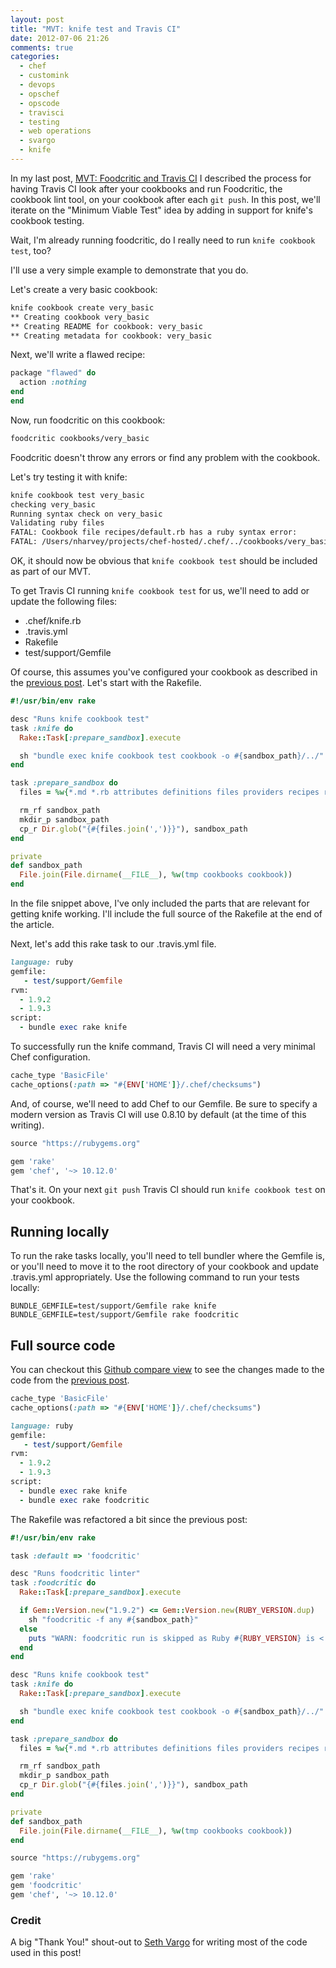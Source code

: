 ```yaml
---
layout: post
title: "MVT: knife test and Travis CI"
date: 2012-07-06 21:26
comments: true
categories: 
  - chef
  - customink
  - devops
  - opschef
  - opscode
  - travisci
  - testing
  - web operations
  - svargo
  - knife
---
```

In my last post, [MVT: Foodcritic and Travis CI](http://nathenharvey.com/blog/2012/05/29/mvt-foodcritic-and-travis-ci/) I described the process for having Travis CI look after your cookbooks and run Foodcritic, the cookbook lint tool, on your cookbook after each `git push`.  In this post, we'll iterate on the "Minimum Viable Test" idea by adding in support for knife's cookbook testing.

Wait, I'm already running foodcritic, do I really need to run `knife cookbook test`, too?

I'll use a very simple example to demonstrate that you do.

Let's create a very basic cookbook:

``` sh
knife cookbook create very_basic
** Creating cookbook very_basic
** Creating README for cookbook: very_basic
** Creating metadata for cookbook: very_basic
```
Next, we'll write a flawed recipe:

``` ruby cookbooks/very_basic/recipes/default.rb
package "flawed" do
  action :nothing
end
end
```

Now, run foodcritic on this cookbook:

``` sh
foodcritic cookbooks/very_basic
``` 

Foodcritic doesn't throw any errors or find any problem with the cookbook.

Let's try testing it with knife:

``` sh
knife cookbook test very_basic
checking very_basic
Running syntax check on very_basic
Validating ruby files
FATAL: Cookbook file recipes/default.rb has a ruby syntax error:
FATAL: /Users/nharvey/projects/chef-hosted/.chef/../cookbooks/very_basic/recipes/default.rb:22: syntax error, unexpected keyword_end, expecting $end
``` 

OK, it should now be obvious that `knife cookbook test` should be included as part of our MVT.  

<!-- more -->

To get Travis CI running `knife cookbook test` for us, we'll need to add or update the following files:

* .chef/knife.rb
* .travis.yml
* Rakefile
* test/support/Gemfile

Of course, this assumes you've configured your cookbook as described in the [previous post](http://nathenharvey.com/blog/2012/05/29/mvt-foodcritic-and-travis-ci/).  Let's start with the Rakefile.

``` ruby Rakefile
#!/usr/bin/env rake

desc "Runs knife cookbook test"
task :knife do
  Rake::Task[:prepare_sandbox].execute

  sh "bundle exec knife cookbook test cookbook -o #{sandbox_path}/../"
end

task :prepare_sandbox do
  files = %w{*.md *.rb attributes definitions files providers recipes resources templates}

  rm_rf sandbox_path
  mkdir_p sandbox_path
  cp_r Dir.glob("{#{files.join(',')}}"), sandbox_path
end

private
def sandbox_path
  File.join(File.dirname(__FILE__), %w(tmp cookbooks cookbook))
end
```

In the file snippet above, I've only included the parts that are relevant for getting knife working.  I'll include the full source of the Rakefile at the end of the article.

Next, let's add this rake task to our .travis.yml file.

``` ruby .travis.yml
language: ruby
gemfile:
   - test/support/Gemfile
rvm:
  - 1.9.2
  - 1.9.3
script:
  - bundle exec rake knife
```
To successfully run the knife command, Travis CI will need a very minimal Chef configuration.

``` ruby .chef/knife.rb
cache_type 'BasicFile'
cache_options(:path => "#{ENV['HOME']}/.chef/checksums")
```

And, of course, we'll need to add Chef to our Gemfile.  Be sure to specify a modern version as Travis CI will use 0.8.10 by default (at the time of this writing).

``` ruby test/support/Gemfile
source "https://rubygems.org"

gem 'rake'
gem 'chef', '~> 10.12.0'
```

That's it.  On your next `git push` Travis CI should run `knife cookbook test` on your cookbook.

## Running locally

To run the rake tasks locally, you'll need to tell bundler where the Gemfile is, or you'll need to move it to the root directory of your cookbook and update .travis.yml appropriately.  Use the following command to run your tests locally:

`BUNDLE_GEMFILE=test/support/Gemfile rake knife`
`BUNDLE_GEMFILE=test/support/Gemfile rake foodcritic`

## Full source code

You can checkout this [Github compare view](https://github.com/customink-webops/percona-install/compare/03b9446e3f1e...e3f04d14b696) to see the changes made to the code from the [previous post](http://nathenharvey.com/blog/2012/05/29/mvt-foodcritic-and-travis-ci/).


``` ruby .chef/knife.rb
cache_type 'BasicFile'
cache_options(:path => "#{ENV['HOME']}/.chef/checksums")
```

``` ruby .travis.yml
language: ruby
gemfile:
   - test/support/Gemfile
rvm:
  - 1.9.2
  - 1.9.3
script:
  - bundle exec rake knife
  - bundle exec rake foodcritic
```

The Rakefile was refactored a bit since the previous post:

``` ruby Rakefile
#!/usr/bin/env rake

task :default => 'foodcritic'

desc "Runs foodcritic linter"
task :foodcritic do
  Rake::Task[:prepare_sandbox].execute

  if Gem::Version.new("1.9.2") <= Gem::Version.new(RUBY_VERSION.dup)
    sh "foodcritic -f any #{sandbox_path}"
  else
    puts "WARN: foodcritic run is skipped as Ruby #{RUBY_VERSION} is < 1.9.2."
  end
end

desc "Runs knife cookbook test"
task :knife do
  Rake::Task[:prepare_sandbox].execute

  sh "bundle exec knife cookbook test cookbook -o #{sandbox_path}/../"
end

task :prepare_sandbox do
  files = %w{*.md *.rb attributes definitions files providers recipes resources templates}

  rm_rf sandbox_path
  mkdir_p sandbox_path
  cp_r Dir.glob("{#{files.join(',')}}"), sandbox_path
end

private
def sandbox_path
  File.join(File.dirname(__FILE__), %w(tmp cookbooks cookbook))
end
```

``` ruby test/support/Gemfile
source "https://rubygems.org"

gem 'rake'
gem 'foodcritic'
gem 'chef', '~> 10.12.0'
```

### Credit

A big "Thank You!" shout-out to [Seth Vargo](http://twitter.com/sethvargo) for writing most of the code used in this post!


